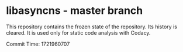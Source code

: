 # libasyncns - master branch

This repository contains the frozen state of the repository.
Its history is cleared. It is used only for static code
analysis with Codacy.

Commit Time: 1721960707